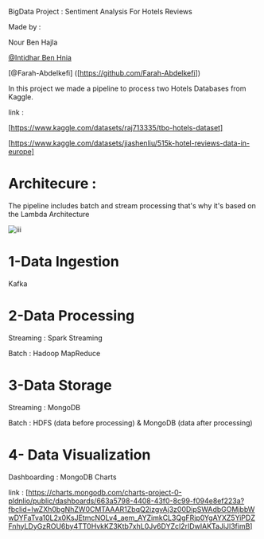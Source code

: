 BigData Project :  Sentiment Analysis For Hotels Reviews

Made by : 

Nour Ben Hajla 

[@Intidhar Ben Hnia]([https://github.com/friend_username](https://github.com/intidharr))

[@Farah-Abdelkefi] ([https://github.com/Farah-Abdelkefi])


In this project we made a pipeline to process two Hotels Databases from Kaggle.

link :

[https://www.kaggle.com/datasets/raj713335/tbo-hotels-dataset]

[https://www.kaggle.com/datasets/jiashenliu/515k-hotel-reviews-data-in-europe]


# Architecure : 

The pipeline includes batch and stream processing that's why it's based on the Lambda Architecture


![iii](https://github.com/Nourbh17/HotelReviewsSentimentAnalysis_BigData/assets/92574404/a06e4c35-b9b2-4274-b10b-ca6b4b2113dc)

# 1-Data Ingestion

Kafka

# 2-Data Processing

Streaming : Spark Streaming

Batch : Hadoop MapReduce

# 3-Data Storage

Streaming : MongoDB

Batch : HDFS (data before processing) & MongoDB (data after processing)

# 4- Data Visualization

Dashboarding : MongoDB Charts

link : [https://charts.mongodb.com/charts-project-0-pldnlio/public/dashboards/663a5798-4408-43f0-8c99-f094e8ef223a?fbclid=IwZXh0bgNhZW0CMTAAAR1ZbqQ2izgvAj3z00DipSWAdbGOMjbbWwDYFaTva10L2x0KsJEtmcNOLv4_aem_AYZimkCL3QgFRjp0YgAYXZ5YiPDZFnhyLDyGzROU6by4TT0HvkKZ3Ktb7xhL0Jv6DYZcl2rIDwIAKTaJiJl3fimB]

